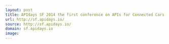 ```yaml
---
layout: post
title: APIdays SF 2014 the first conference on APIs for Connected Cars and Driver Experience
url: http://sf.apidays.io/
source: http://sf.apidays.io/
domain: sf.apidays.io
image: 
---
```


